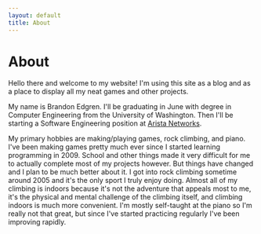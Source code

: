 ```yaml
---
layout: default
title: About
---
```


About
=====

Hello there and welcome to my website! I'm using this site as a blog and as a place to display all my neat games and other projects.

My name is Brandon Edgren. I'll be graduating in June with degree in Computer Engineering from the University of Washington. Then I'll be starting a Software Engineering position at [Arista Networks](http://www.aristanetworks.com/).

My primary hobbies are making/playing games, rock climbing, and piano. I've been making games pretty much ever since I started learning programming in 2009. School and other things made it very difficult for me to actually complete most of my projects however. But things have changed and I plan to be much better about it. I got into rock climbing sometime around 2005 and it's the only sport I truly enjoy doing. Almost all of my climbing is indoors because it's not the adventure that appeals most to me, it's the physical and mental challenge of the climbing itself, and climbing indoors is much more convenient. I'm mostly self-taught at the piano so I'm really not that great, but since I've started practicing regularly I've been improving rapidly.
